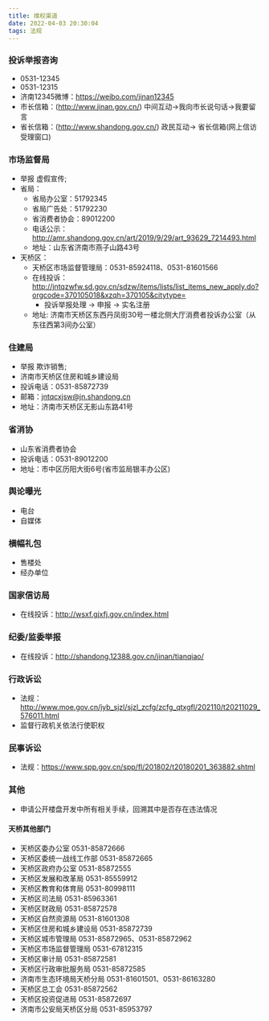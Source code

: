 ```yaml
---
title: 维权渠道
date: 2022-04-03 20:30:04
tags: 法规
---
```

### 投诉举报咨询

- 0531-12345
- 0531-12315
- 济南12345微博：https://weibo.com/jinan12345
- 市长信箱：(http://www.jinan.gov.cn/) 中间互动->我向市长说句话->我要留言
- 省长信箱：(http://www.shandong.gov.cn/) 政民互动-> 省长信箱(网上信访受理窗口) 

### 市场监督局

- 举报 虚假宣传;
- 省局：
	- 省局办公室：51792345
	- 省局广告处：51792230
	- 省消费者协会：89012200
	- 电话公示：http://amr.shandong.gov.cn/art/2019/9/29/art_93629_7214493.html
	- 地址：山东省济南市燕子山路43号
- 天桥区：
	- 天桥区市场监督管理局：0531-85924118、0531-81601566
	- 在线投诉：http://jntqzwfw.sd.gov.cn/sdzw/items/lists/list_items_new_apply.do?orgcode=370105018&xzqh=370105&citytype=
		- 投诉举报处理 -> 申报 -> 实名注册
	- 地址: 济南市天桥区东西丹凤街30号一楼北侧大厅消费者投诉办公室（从东往西第3间办公室）

### 住建局

- 举报 欺诈销售;
- 济南市天桥区住房和城乡建设局
- 投诉电话：0531-85872739
- 邮箱：jntqcxjsw@jn.shandong.cn
- 地址：济南市天桥区无影山东路41号

### 省消协

- 山东省消费者协会
- 投诉电话：0531-89012200
- 地址：市中区历阳大街6号(省市监局银丰办公区)

### 舆论曝光

- 电台
- 自媒体

### 横幅礼包

- 售楼处
- 经办单位

### 国家信访局

- 在线投诉：http://wsxf.gjxfj.gov.cn/index.html

### 纪委/监委举报

- 在线投诉：http://shandong.12388.gov.cn/jinan/tianqiao/

### 行政诉讼

- 法规：http://www.moe.gov.cn/jyb_sjzl/sjzl_zcfg/zcfg_qtxgfl/202110/t20211029_576011.html
- 监督行政机关依法行使职权

### 民事诉讼

- 法规：https://www.spp.gov.cn/spp/fl/201802/t20180201_363882.shtml

### 其他

- 申请公开楼盘开发中所有相关手续，回溯其中是否存在违法情况

#### 天桥其他部门

- 天桥区委办公室 0531-85872666                
- 天桥区委统一战线工作部  0531-85872665               
- 天桥区政府办公室  0531-85872555                
- 天桥区发展和改革局 0531-85559912                
- 天桥区教育和体育局 0531-80998111                
- 天桥区司法局 0531-85963361                
- 天桥区财政局 0531-85872578                
- 天桥区自然资源局 0531-81601308                
- 天桥区住房和城乡建设局 0531-85872739                
- 天桥区城市管理局 0531-85872965、0531-85872962   
- 天桥区市场监督管理局  0531-67812315             
- 天桥区审计局 0531-85872581                
- 天桥区行政审批服务局 0531-85872585                
- 济南市生态环境局天桥分局 0531-81601501、0531-86163280                
- 天桥区总工会 0531-85872562                
- 天桥区投资促进局 0531-85872697                
- 济南市公安局天桥区分局 0531-85953797   